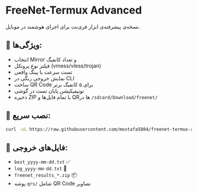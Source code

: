 # FreeNet-Termux Advanced

نسخه‌ی پیشرفته‌ی ابزار فری‌نت برای اجرای هوشمند در موبایل.

## 🎯 ویژگی‌ها:
- انتخاب Mirror و تعداد کانفیگ
- فیلتر نوع پروتکل (vmess/vless/trojan)
- تست سرعت با پینگ واقعی
- نمایش خروجی رنگی در CLI
- ساخت QR Code برای ۵ کانفیگ برتر
- نوتیفیکیشن پایان تست در گوشی
- ذخیره ZIP با تمام فایل‌ها و QRها در `/sdcard/Download/freenet/`

## 🔧 نصب سریع:
```bash
curl -sL https://raw.githubusercontent.com/mostafa5804/freenet-termux-advanced/main/install.sh | bash
```

## 📁 فایل‌های خروجی:
- `best_yyyy-mm-dd.txt` ✅
- `log_yyyy-mm-dd.txt` 📝
- `freenet_results_*.zip` 📦
- پوشه `qrs/` شامل QR Code تصاویر

